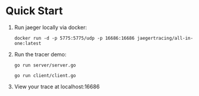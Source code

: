 # Quick Start

1. Run jaeger locally via docker:

	`docker run -d -p 5775:5775/udp -p 16686:16686 jaegertracing/all-in-one:latest`

2. Run the tracer demo:

	`go run server/server.go`
	
	`go run client/client.go`

3. View your trace at localhost:16686